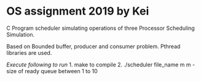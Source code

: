 # OS assignment 2019 by Kei

C Program scheduler simulating operations of three Processor Scheduling Simulation.

Based on Bounded buffer, producer and consumer problem. Pthread libraries are used.

*Execute following to run*
    1. make to compile
    2. ./scheduler file_name m
       m - size of ready queue between 1 to 10


